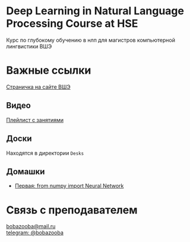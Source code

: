 # Deep Learning in Natural Language Processing Course at HSE
Курс по глубокому обучению в нлп для магистров компьютерной лингвистики ВШЭ

# Важные ссылки
[Страничка на сайте ВШЭ](https://www.hse.ru/edu/courses/292673762)

## Видео
[Плейлист с занятиями](https://www.youtube.com/playlist?list=PLsmH-hsk-jS8ns80NXOQQSiJphGNZourC)

## Доски
Находятся в директории `Desks`

## Домашки
- [Первая: from numpy import Neural Network](https://github.com/BobaZooba/from-numpy-import-Neural-Network)


# Связь с преподавателем
[bobazooba@mail.ru](mailto:bobazooba@mail.ru)  
[telegram: @bobazooba](https://t.me/bobazooba)

